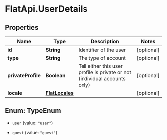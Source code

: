 # FlatApi.UserDetails

## Properties
Name | Type | Description | Notes
------------ | ------------- | ------------- | -------------
**id** | **String** | Identifier of the user | [optional] 
**type** | **String** | The type of account | [optional] 
**privateProfile** | **Boolean** | Tell either this user profile is private or not (individual accounts only) | [optional] 
**locale** | [**FlatLocales**](FlatLocales.md) |  | [optional] 


<a name="TypeEnum"></a>
## Enum: TypeEnum


* `user` (value: `"user"`)

* `guest` (value: `"guest"`)




